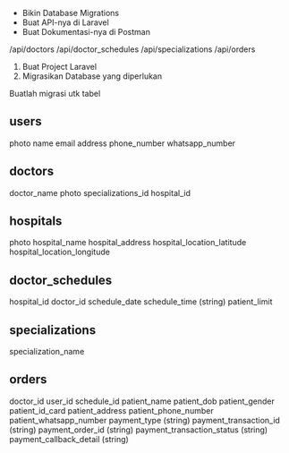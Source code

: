 - Bikin Database Migrations
- Buat API-nya di Laravel
- Buat Dokumentasi-nya di Postman

/api/doctors
/api/doctor_schedules
/api/specializations
/api/orders

1. Buat Project Laravel
2. Migrasikan Database yang diperlukan 


Buatlah migrasi utk tabel

users
---
photo
name
email
address
phone_number
whatsapp_number

doctors
---
doctor_name
photo
specializations_id
hospital_id

hospitals
---
photo
hospital_name
hospital_address
hospital_location_latitude
hospital_location_longitude


doctor_schedules
---
hospital_id
doctor_id
schedule_date
schedule_time (string)
patient_limit


specializations
---
specialization_name

orders
---
doctor_id
user_id
schedule_id
patient_name
patient_dob
patient_gender
patient_id_card
patient_address
patient_phone_number
patient_whatsapp_number
payment_type (string)
payment_transaction_id (string)
payment_order_id (string)
payment_transaction_status (string)
payment_callback_detail (string)

